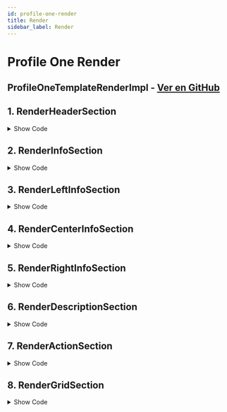 ```yaml
---
id: profile-one-render
title: Render
sidebar_label: Render
---
```


# Profile One Render

## ProfileOneTemplateRenderImpl - [Ver en GitHub](https://github.com/devaro95/ax-templates/blob/main/core/src/main/java/com/axtemplates/core/template/profile/profileone/presentation/render/ProfileOneTemplateRenderImpl.kt)




## 1. RenderHeaderSection
 <details>
    <summary>Show Code</summary>
    <br />
    <center><img src="/ax-templates/img/sample-template-render.png" alt="Captura" width="600" /></center>
    <br />
```kotlin
@Composable
override fun BoxScope.RenderHeaderSection() {
  AsyncImage(
      modifier = Modifier
          .fillMaxWidth()
          .height(250.dp),
      model = state.userHeaderImage,
      contentDescription = null,
      contentScale = ContentScale.FillWidth,
  )
  Row(
      modifier = Modifier
          .fillMaxWidth()
          .padding(16.dp)
  ) {
      Column(modifier = Modifier.weight(1f)) {
          Box(
              modifier = Modifier
                  .clip(CircleShape)
                  .graphicsLayer { alpha = 0.8f }
                  .background(Color.White)
                  .size(35.dp)
                  .clickable {
                      doBack()
                  }
          ) {
              Icon(
                  modifier = Modifier
                      .align(Alignment.Center)
                      .size(20.dp),
                  painter = painterResource(mapper.mapTopLeftIconId()),
                  contentDescription = null,
                  tint = Color.Black
              )
          }
      }
      Column {
          Box(
              modifier = Modifier
                  .clip(CircleShape)
                  .graphicsLayer { alpha = 0.8f }
                  .background(Color.White)
                  .size(35.dp)
          ) {
              Icon(
                  modifier = Modifier
                      .align(Alignment.Center)
                      .size(20.dp),
                  painter = painterResource(mapper.mapTopRightIconId()),
                  contentDescription = null,
                  tint = Color.Black
              )
          }
      }
  }
  Box(
      modifier = Modifier
          .fillMaxWidth()
          .height(50.dp)
          .background(Color.White)
          .align(Alignment.BottomCenter)
  )
}
```
  </details>

  ## 2. RenderInfoSection
 <details>
    <summary>Show Code</summary>
    <br />
    <center><img src="/ax-templates/img/sample-template-render-2.png" alt="Captura" width="600" /></center>
    <br />
    ```kotlin
    @Composable
    override fun RowScope.RenderInfoSection() {
        RenderLeftInfoSection()
        RenderCenterInfoSection()
        RenderRightInfoSection()
    }
    ```
  </details>

  ## 3. RenderLeftInfoSection
 <details>
    <summary>Show Code</summary>
    <br />
    <center><img src="/ax-templates/img/sample-template-render-3.png" alt="Captura" width="600" /></center>
    <br />
    ```kotlin
    @Composable
    override fun RowScope.RenderLeftInfoSection() {
        Column(horizontalAlignment = Alignment.CenterHorizontally) {
            Text(
                fontWeight = FontWeight.Bold,
                text = mapper.mapFollowersValue(state.followers)
            )
            Text(
                text = stringResource(mapper.mapFollowersTextId())
            )
        }
    }
    ```
  </details>

  ## 4. RenderCenterInfoSection
 <details>
    <summary>Show Code</summary>
    <br />
    <center><img src="/ax-templates/img/sample-template-render-4.png" alt="Captura" width="600" /></center>
    <br />
    ```kotlin
    @Composable
    override fun RowScope.RenderCenterInfoSection() {
        AsyncImage(
            modifier = Modifier
                .size(100.dp)
                .clip(CircleShape),
            model = mapper.mapAvatar(state),
            contentDescription = null,
            contentScale = ContentScale.Crop,
        )
    }
    ```
  </details>
  
  ## 5. RenderRightInfoSection
 <details>
    <summary>Show Code</summary>
    <br />
    <center><img src="/ax-templates/img/sample-template-render-5.png" alt="Captura" width="600" /></center>
    <br />
    ```kotlin
    @Composable
    override fun RowScope.RenderRightInfoSection() {
        Column(horizontalAlignment = Alignment.CenterHorizontally) {
            Text(
                fontWeight = FontWeight.Bold,
                text = mapper.mapFollowingValue(state.following)
            )
            Text(
                text = stringResource(mapper.mapFollowingTextId())
            )
        }
    }
    ```
  </details>
    
  ## 6. RenderDescriptionSection
 <details>
    <summary>Show Code</summary>
    <br />
    <center><img src="/ax-templates/img/sample-template-render-6.png" alt="Captura" width="600" /></center>
    <br />
    ```kotlin
    @Composable
    override fun RenderDescriptionSection() {
        Spacer(modifier = Modifier.height(16.dp))
        Text(
            text = mapper.mapUsername(state),
            fontWeight = FontWeight.Bold,
        )
        Spacer(modifier = Modifier.height(8.dp))
        Text(
            modifier = Modifier.padding(horizontal = 60.dp),
            text = mapper.mapBio(state),
            textAlign = TextAlign.Center
        )
    }
    ```
  </details>

  ## 7. RenderActionSection
 <details>
    <summary>Show Code</summary>
    <br />
    <center><img src="/ax-templates/img/sample-template-render-7.png" alt="Captura" width="600" /></center>
    <br />
    ```kotlin
    @Composable
    override fun RenderActionSection() {
        Spacer(modifier = Modifier.height(24.dp))
        Row(horizontalArrangement = Arrangement.spacedBy(16.dp)) {
            Button(
                shape = RoundedCornerShape(16.dp),
                onClick = { event(ProfileOneTemplateEvents.Message) },
            ) {
                Text(
                    text = stringResource(mapper.mapLeftButtonText()),
                    color = Color.White
                )
            }
            Button(
                shape = RoundedCornerShape(16.dp),
                border = BorderStroke(1.dp, Color.Black),
                onClick = { event(ProfileOneTemplateEvents.Follow) },
                colors = ButtonDefaults.buttonColors(containerColor = Color.White)
            ) {
                Text(text = stringResource(mapper.mapRightButtonText()))
            }
        }
    }
    ```
  </details>

  ## 8. RenderGridSection
 <details>
    <summary>Show Code</summary>
    <br />
    <center><img src="/ax-templates/img/sample-template-render-8.png" alt="Captura" width="600" /></center>
    <br />
    ```kotlin
    @Composable
    override fun RenderGridSection() {
        Spacer(modifier = Modifier.height(24.dp))
        val chunkedList = mapper.mapGridImages(state).chunked(3)
        Column(modifier = Modifier.padding(horizontal = 4.dp)) {
            chunkedList.forEach { rowItems ->
                Row(
                    modifier = Modifier.fillMaxWidth(),
                    horizontalArrangement = Arrangement.Center
                ) {
                    rowItems.forEach { item ->
                        Box(
                            modifier = Modifier
                                .weight(1f)
                                .padding(2.dp)
                        ) {
                            Column(
                                modifier = Modifier.clip(RoundedCornerShape(8.dp))
                            ) {
                                AsyncImage(
                                    modifier = Modifier
                                        .fillMaxWidth()
                                        .aspectRatio(1f)
                                        .clip(RoundedCornerShape(8.dp)),
                                    model = item,
                                    contentDescription = null,
                                    contentScale = ContentScale.Crop
                                )
                            }
                        }
                    }
                    repeat(3 - rowItems.size) {
                        Box(modifier = Modifier.weight(1f))
                    }
                }
            }
        }
    }
    ```
  </details>